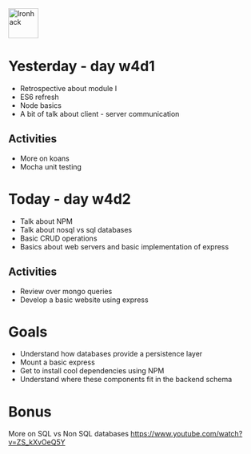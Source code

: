 <img src="https://raw.githubusercontent.com/webmad1019-1/w1d3-advanced-selectors-positioning-full-layout/master/img/ironhack.svg?sanitize=true" alt="Ironhack" width="60"/>

# Yesterday - day w4d1

- Retrospective about module I
- ES6 refresh
- Node basics
- A bit of talk about client - server communication

## Activities

- More on koans
- Mocha unit testing

# Today - day w4d2

- Talk about NPM
- Talk about nosql vs sql databases
- Basic CRUD operations
- Basics about web servers and basic implementation of express

## Activities

- Review over mongo queries
- Develop a basic website using express

# Goals

- Understand how databases provide a persistence layer
- Mount a basic express
- Get to install cool dependencies using NPM
- Understand where these components fit in the backend schema

# Bonus

More on SQL vs Non SQL databases
https://www.youtube.com/watch?v=ZS_kXvOeQ5Y
